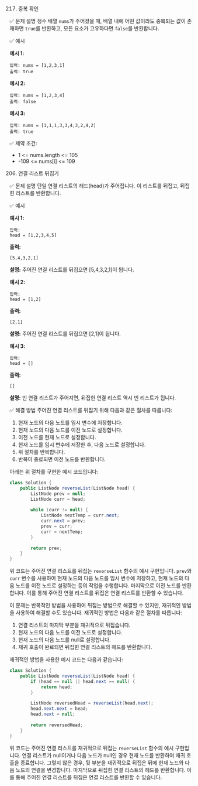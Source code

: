217. 중복 확인

✅ 문제 설명
정수 배열 `nums`가 주어졌을 때, 배열 내에 어떤 값이라도 중복되는 값이 존재하면 `true`를 반환하고, 모든 요소가 고유하다면 `false`를 반환합니다.

✅ 예시

**예시 1:**
```plaintext
입력: nums = [1,2,3,1]
출력: true
```

**예시 2:**
```plaintext
입력: nums = [1,2,3,4]
출력: false
```

**예시 3:**
```plaintext
입력: nums = [1,1,1,3,3,4,3,2,4,2]
출력: true
```

✅ 제약 조건:
- 1 <= nums.length <= 105
- -109 <= nums[i] <= 109

206. 연결 리스트 뒤집기

✅ 문제 설명
단일 연결 리스트의 헤드(head)가 주어집니다. 이 리스트를 뒤집고, 뒤집힌 리스트를 반환합니다.

✅ 예시

**예시 1:**
```plaintext
입력:
head = [1,2,3,4,5]
```

**출력:**
```plaintext
[5,4,3,2,1]
```

**설명:** 주어진 연결 리스트를 뒤집으면 [5,4,3,2,1]이 됩니다.

**예시 2:**
```plaintext
입력:
head = [1,2]
```

**출력:**
```plaintext
[2,1]
```

**설명:** 주어진 연결 리스트를 뒤집으면 [2,1]이 됩니다.

**예시 3:**
```plaintext
입력:
head = []
```

**출력:**
```plaintext
[]
```

**설명:** 빈 연결 리스트가 주어지면, 뒤집힌 연결 리스트 역시 빈 리스트가 됩니다.

✅ 해결 방법
주어진 연결 리스트를 뒤집기 위해 다음과 같은 절차를 따릅니다:

1. 현재 노드의 다음 노드를 임시 변수에 저장합니다.
2. 현재 노드의 다음 노드를 이전 노드로 설정합니다.
3. 이전 노드를 현재 노드로 설정합니다.
4. 현재 노드를 임시 변수에 저장한 후, 다음 노드로 설정합니다.
5. 위 절차를 반복합니다.
6. 반복이 종료되면 이전 노드를 반환합니다.

아래는 위 절차를 구현한 예시 코드입니다:

```java
class Solution {
    public ListNode reverseList(ListNode head) {
        ListNode prev = null;
        ListNode curr = head;
        
        while (curr != null) {
            ListNode nextTemp = curr.next;
            curr.next = prev;
            prev = curr;
            curr = nextTemp;
        }
        
        return prev;
    }
}
```

위 코드는 주어진 연결 리스트를 뒤집는 `reverseList` 함수의 예시 구현입니다. `prev`와 `curr` 변수를 사용하여 현재 노드의 다음 노드를 임시 변수에 저장하고, 현재 노드의 다음 노드를 이전 노드로 설정하는 등의 작업을 수행합니다. 마지막으로 이전 노드를 반환합니다. 이를 통해 주어진 연결 리스트를 뒤집은 연결 리스트를 반환할 수 있습니다.

이 문제는 반복적인 방법을 사용하여 뒤집는 방법으로 해결할 수 있지만, 재귀적인 방법을 사용하여 해결할 수도 있습니다. 재귀적인 방법은 다음과 같은 절차를 따릅니다:

1. 연결 리스트의 마지막 부분을 재귀적으로 뒤집습니다.
2. 현재 노드의 다음 노드를 이전 노드로 설정합니다.
3. 현재 노드의 다음 노드를 null로 설정합니다.
4. 재귀 호출이 완료되면 뒤집힌 연결 리스트의 헤드를 반환합니다.

재귀적인 방법을 사용한 예시 코드는 다음과 같습니다:

```java
class Solution {
    public ListNode reverseList(ListNode head) {
        if (head == null || head.next == null) {
            return head;
        }
        
        ListNode reversedHead = reverseList(head.next);
        head.next.next = head;
        head.next = null;
        
        return reversedHead;
    }
}
```

위 코드는 주어진 연결 리스트를 재귀적으로 뒤집는 `reverseList` 함수의 예시 구현입니다. 연결 리스트가 null이거나 다음 노드가 null인 경우 현재 노드를 반환하여 재귀 호출을 종료합니다. 그렇지 않은 경우, 뒷 부분을 재귀적으로 뒤집은 뒤에 현재 노드와 다음 노드의 연결을 변경합니다. 마지막으로 뒤집힌 연결 리스트의 헤드를 반환합니다. 이를 통해 주어진 연결 리스트를 뒤집은 연결 리스트를 반환할 수 있습니다. 
